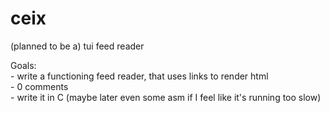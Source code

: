 # ceix
(planned to be a) tui feed reader <br />

Goals: <br />
	- write a functioning feed reader, that uses links to render html <br />
	- 0 comments <br />
	- write it in C (maybe later even some asm if I feel like it's running too slow) <br />
